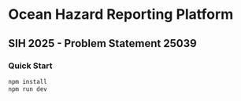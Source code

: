 # Ocean Hazard Reporting Platform

## SIH 2025 - Problem Statement 25039

### Quick Start
```bash
npm install
npm run dev